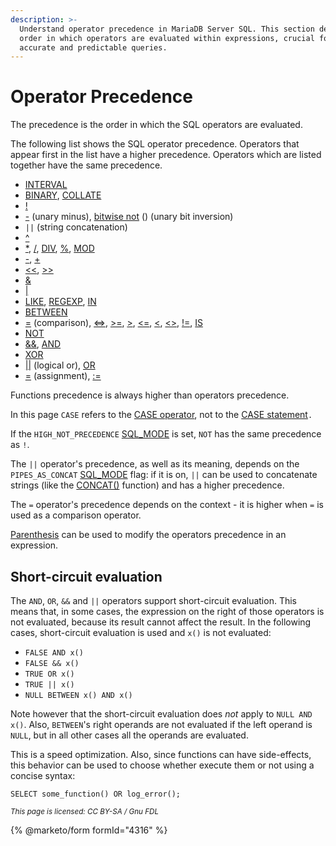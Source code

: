 ```yaml
---
description: >-
  Understand operator precedence in MariaDB Server SQL. This section details the
  order in which operators are evaluated within expressions, crucial for writing
  accurate and predictable queries.
---
```


# Operator Precedence

The precedence is the order in which the SQL operators are evaluated.

The following list shows the SQL operator precedence. Operators that appear first in the list have a higher precedence. Operators which are listed together have the same precedence.

* [INTERVAL](../sql-statements/built-in-functions/date-time-functions/date-and-time-units.md)
* [BINARY](../sql-statements/built-in-functions/string-functions/binary-operator.md), [COLLATE](../../data-types/string-data-types/character-sets/setting-character-sets-and-collations.md#literals)
* [!](logical-operators/not.md)
* [-](arithmetic-operators/subtraction-operator-.md) (unary minus), [bitwise not](../../sql-functions/secondary-functions/bit-functions-and-operators/bitwise-not.md) () (unary bit inversion)
* `||` (string concatenation)
* [^](../sql-statements/built-in-functions/secondary-functions/bit-functions-and-operators/bitwise-xor.md)
* [\*](../sql-statements/built-in-functions/numeric-functions/multiplication-operator.md), [/](../sql-statements/built-in-functions/numeric-functions/division-operator.md), [DIV](../sql-statements/built-in-functions/numeric-functions/div.md), [%](arithmetic-operators/modulo-operator.md), [MOD](../sql-statements/built-in-functions/numeric-functions/mod.md)
* [-](arithmetic-operators/subtraction-operator-.md), [+](../sql-statements/built-in-functions/numeric-functions/addition-operator.md)
* [<<](../sql-statements/built-in-functions/secondary-functions/bit-functions-and-operators/shift-left.md), [>>](../sql-statements/built-in-functions/secondary-functions/bit-functions-and-operators/shift-right.md)
* [&](../sql-statements/built-in-functions/secondary-functions/bit-functions-and-operators/bitwise_and.md)
* [|](../sql-statements/built-in-functions/secondary-functions/bit-functions-and-operators/bitwise-or.md)
* [LIKE](../sql-statements/built-in-functions/string-functions/like.md), [REGEXP](../sql-statements/built-in-functions/string-functions/regular-expressions-functions/regexp.md), [IN](comparison-operators/in.md)
* [BETWEEN](comparison-operators/between-and.md)
* [=](comparison-operators/equal.md) (comparison), [<=>](comparison-operators/null-safe-equal.md), [>=](comparison-operators/greater-than-or-equal.md), [>](comparison-operators/greater-than.md), [<=](comparison-operators/less-than-or-equal.md), [<](comparison-operators/less-than.md), [<>](comparison-operators/not-equal.md), [!=](comparison-operators/not-equal.md), [IS](comparison-operators/is.md)
* [NOT](logical-operators/not.md)
* [&&](logical-operators/and.md), [AND](logical-operators/and.md)
* [XOR](logical-operators/xor.md)
* [||](logical-operators/or.md) (logical or), [OR](logical-operators/or.md)
* [=](assignment-operators/assignment-operators-assignment-operator.md) (assignment), [:=](assignment-operators/assignment-operator.md)

Functions precedence is always higher than operators precedence.

In this page `CASE` refers to the [CASE operator](../../sql-functions/control-flow-functions/case-operator.md), not to the [CASE statement](../../sql-statements/programmatic-compound-statements/case-statement.md)`.`

If the `HIGH_NOT_PRECEDENCE` [SQL\_MODE](../../../server-management/variables-and-modes/sql-mode.md) is set, `NOT` has the same precedence as `!`.

The `||` operator's precedence, as well as its meaning, depends on the `PIPES_AS_CONCAT` [SQL\_MODE](../../../server-management/variables-and-modes/sql-mode.md) flag: if it is on, `||` can be used to concatenate strings (like the [CONCAT()](../../sql-functions/string-functions/concat.md) function) and has a higher precedence.

The `=` operator's precedence depends on the context - it is higher when `=` is used as a comparison operator.

[Parenthesis](../../sql-functions/secondary-functions/bit-functions-and-operators/parentheses.md) can be used to modify the operators precedence in an expression.

## Short-circuit evaluation

The `AND`, `OR`, `&&` and `||` operators support short-circuit evaluation. This means that, in some cases, the expression on the right of those operators is not evaluated, because its result cannot affect the result. In the following cases, short-circuit evaluation is used and `x()` is not evaluated:

* `FALSE AND x()`
* `FALSE && x()`
* `TRUE OR x()`
* `TRUE || x()`
* `NULL BETWEEN x() AND x()`

Note however that the short-circuit evaluation does _not_ apply to `NULL AND x()`. Also, `BETWEEN`'s right operands are not evaluated if the left operand is `NULL`, but in all other cases all the operands are evaluated.

This is a speed optimization. Also, since functions can have side-effects, this behavior can be used to choose whether execute them or not using a concise syntax:

```
SELECT some_function() OR log_error();
```

<sub>_This page is licensed: CC BY-SA / Gnu FDL_</sub>

{% @marketo/form formId="4316" %}
